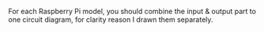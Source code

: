 For each Raspberry Pi model, you should combine the input & output part to one circuit diagram, for clarity reason I drawn them separately.
